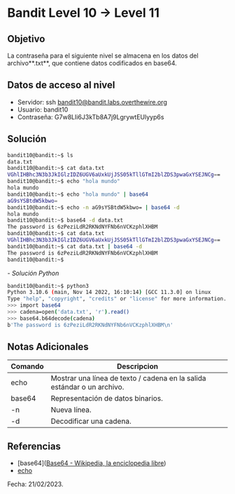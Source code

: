 # Bandit Level 10 → Level 11

## Objetivo
La contraseña para el siguiente nivel se almacena en los datos del archivo**.txt**, que contiene datos codificados en base64.

## Datos de acceso al nivel
* Servidor: ssh bandit10@bandit.labs.overthewire.org
* Usuario: bandit10
* Contraseña: G7w8LIi6J3kTb8A7j9LgrywtEUlyyp6s

## Solución
``` bash 
bandit10@bandit:~$ ls
data.txt
bandit10@bandit:~$ cat data.txt
VGhlIHBhc3N3b3JkIGlzIDZ6UGV6aUxkUjJSS05kTllGTmI2blZDS3pwaGxYSEJNCg==
bandit10@bandit:~$ echo "hola mundo"
hola mundo
bandit10@bandit:~$ echo "hola mundo" | base64
aG9sYSBtdW5kbwo=
bandit10@bandit:~$ echo -n aG9sYSBtdW5kbwo= | base64 -d
hola mundo
bandit10@bandit:~$ base64 -d data.txt
The password is 6zPeziLdR2RKNdNYFNb6nVCKzphlXHBM
bandit10@bandit:~$ cat data.txt
VGhlIHBhc3N3b3JkIGlzIDZ6UGV6aUxkUjJSS05kTllGTmI2blZDS3pwaGxYSEJNCg==
bandit10@bandit:~$ cat data.txt | base64 -d
The password is 6zPeziLdR2RKNdNYFNb6nVCKzphlXHBM
bandit10@bandit:~$
```

*- Solución Python*
``` bash 
bandit10@bandit:~$ python3
Python 3.10.6 (main, Nov 14 2022, 16:10:14) [GCC 11.3.0] on linux
Type "help", "copyright", "credits" or "license" for more information.
>>> import base64
>>> cadena=open('data.txt', 'r').read()
>>> base64.b64decode(cadena)
b'The password is 6zPeziLdR2RKNdNYFNb6nVCKzphlXHBM\n'
```

## Notas Adicionales

|Comando | Descripcion |
|-----|-------|
| echo | Mostrar una línea de texto / cadena en la salida estándar o un archivo.|
| base64 | Representación de datos binarios. |
| -n | Nueva línea. | 
| -d | Decodificar una cadena. |

## Referencias
* [base64]([Base64 - Wikipedia, la enciclopedia libre](https://en.wikipedia.org/wiki/Base64))
* [echo](https://phoenixnap.com/kb/echo)

Fecha: 21/02/2023.